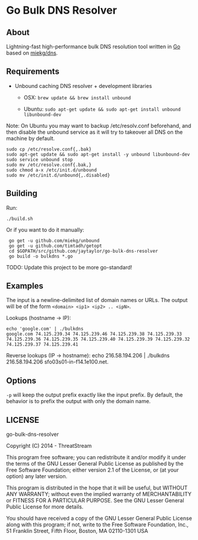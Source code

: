 Go Bulk DNS Resolver
====================

About
-----
Lightning-fast high-performance bulk DNS resolution tool written in [Go](http://golang.org/) based on [miekg/dns](https://github.com/miekg/dns).

Requirements
------------

* Unbound caching DNS resolver + development libraries 

    - OSX: `brew update && brew install unbound`

    - Ubuntu: `sudo apt-get update && sudo apt-get install unbound libunbound-dev`

Note: On Ubuntu you may want to backup /etc/resolv.conf beforehand, and then disable the unbound service as it will try to takeover all DNS on the machine by default.

    sudo cp /etc/resolve.conf{,.bak}
    sudo apt-get update && sudo apt-get install -y unbound libunbound-dev
    sudo service unbound stop
    sudo mv /etc/resolve.conf{.bak,}
    sudo chmod a-x /etc/init.d/unbound
    sudo mv /etc/init.d/unbound{,.disabled}

Building
--------

Run:

    ./build.sh
    
Or if you want to do it manually:
    
     go get -u github.com/miekg/unbound
     go get -u github.com/timtadh/getopt
     cd $GOPATH/src/github.com/jaytaylor/go-bulk-dns-resolver
     go build -o bulkdns *.go

TODO: Update this project to be more go-standard!

Examples
--------
The input is a newline-delimited list of domain names or URLs.  The output will be of the form `<domain> <ip1> <ip2> .. <ipN>`.

Lookups (hostname -> IP):

    echo 'google.com' | ./bulkdns
	google.com 74.125.239.34 74.125.239.46 74.125.239.38 74.125.239.33 74.125.239.36 74.125.239.35 74.125.239.40 74.125.239.39 74.125.239.32 74.125.239.37 74.125.239.41

Reverse lookups (IP -> hostname):
    echo 216.58.194.206 | ./bulkdns
        216.58.194.206 sfo03s01-in-f14.1e100.net.

Options
-------
`-p` will keep the output prefix exactly like the input prefix.  By default, the behavior is to prefix the output with only the domain name.


LICENSE
-------
go-bulk-dns-resolver

Copyright (C) 2014 - ThreatStream

This program free software; you can redistribute it and/or modify it under the terms of the GNU Lesser General Public License as published by the Free Software Foundation; either version 2.1 of the License, or (at your option) any later version.

This program is distributed in the hope that it will be useful, but WITHOUT ANY WARRANTY; without even the implied warranty of MERCHANTABILITY or FITNESS FOR A PARTICULAR PURPOSE. See the GNU Lesser General Public License for more details.

You should have received a copy of the GNU Lesser General Public License along with this program; if not, write to the Free Software Foundation, Inc., 51 Franklin Street, Fifth Floor, Boston, MA 02110-1301 USA
